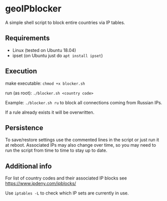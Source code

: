 # geoIPblocker
 A simple shell script to block entire countries via IP tables.
 
 ## Requirements
  * Linux (tested on Ubuntu 18.04)
  * ipset (on Ubuntu just do `apt install ipset`)
  
## Execution
 make executable:
 `chmod +x blocker.sh`

 run (as root):
 `./blocker.sh <country code>`

 Example:
 `./blocker.sh ru` to block all connections coming from Russian IPs.
 
  If a rule already exists it will be overwritten.
 
 ## Persistence
  To save/restore settings use the commented lines in the script or just run it at reboot. Associated IPs may also change over time, so you may need to run the script    from time to time to stay up to date.
 
 ## Additional info
  For list of country codes and their associated IP blocks see https://www.ipdeny.com/ipblocks/
   
  Use `iptables -L` to check which IP sets are currently in use. 
